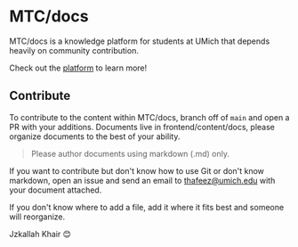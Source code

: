 # MTC/docs

MTC/docs is a knowledge platform for students at UMich that depends heavily on community contribution.

Check out the [platform](https://www.mtc-docs.vercel.app/docs) to learn more!

## Contribute

To contribute to the content within MTC/docs, branch off of `main` and open a PR with your additions. Documents live in frontend/content/docs, please organize documents to the best of your ability.

>Please author documents using markdown (.md) only.

If you want to contribute but don't know how to use Git or don't know markdown, open an issue and send an email to <thafeez@umich.edu> with your document attached.

If you don't know where to add a file, add it where it fits best and someone will reorganize.

Jzkallah Khair 😊